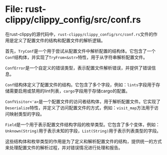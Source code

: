 # File: rust-clippy/clippy_config/src/conf.rs

在rust-clippy的源代码中，`rust-clippy/clippy_config/src/conf.rs`文件的作用是定义了配置文件的结构和配置文件的解析逻辑。

首先，`TryConf`是一个用于尝试从配置文件中解析配置的结构体。它包含了一个`Conf`结构体，并实现了`TryFrom<&str>`特性，用于从字符串解析配置文件。

`ConfError`是一个自定义的错误类型，表示配置文件解析错误，并提供了错误信息。

`Conf`结构体定义了配置文件的结构。它包含了多个字段，例如：`lints`字段用于存储需要启用或禁用的lint列表，`cargo`字段用于存储cargo的配置。

`ConfVisitor<'a>`是一个配置文件的访问者结构体，用于解析配置文件。它实现了`Deserialize`特性，并定义了访问配置文件的方式，例如：`visit_map`方法用于访问映射类型的字段。

`Field`是一个用于表示配置文件结构字段的枚举类型。它包含了多个变体，例如：`Unknown(String)`用于表示未知的字段，`List(String)`用于表示列表类型的字段。

这些结构体和枚举类型的作用是为了定义和解析配置文件的结构，提供统一的方式来处理配置文件的解析过程，并对错误情况进行处理和报告。

